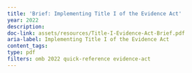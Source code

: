 ```yaml
---
title: 'Brief: Implementing Title I of the Evidence Act'
year: 2022
description: 
doc-link: assets/resources/Title-I-Evidence-Act-Brief.pdf
aria-label: Implementing Title I of the Evidence Act
content_tags: 
type: pdf
filters: omb 2022 quick-reference evidence-act
---
```

